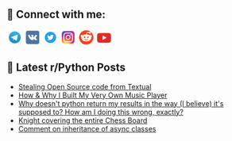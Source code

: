 ## 🔎 Connect with me:
[<img src="https://github.com/bullbesh/bullbesh/blob/main/images/Telegram.png" width="32" height="32" />](https://t.me/bullbesh)
[<img src="https://github.com/bullbesh/bullbesh/blob/main/images/VK.png" width="32" height="32" />](https://vk.com/bullbesh)
[<img src="https://github.com/bullbesh/bullbesh/blob/main/images/Twitter.png" width="32" height="32" />](https://twitter.com/bullbesh1)
[<img src="https://github.com/bullbesh/bullbesh/blob/main/images/Instagram.png" width="32" height="32" />](https://www.instagram.com/bullbesh)
[<img src="https://github.com/bullbesh/bullbesh/blob/main/images/Reddit.png" width="32" height="32" />](https://www.reddit.com/user/bullbesh)
[<img src="https://github.com/bullbesh/bullbesh/blob/main/images/YouTube.png" width="32" height="32" />](https://www.youtube.com/channel/UCtfjRs6uzgq5mfm8S06WTcg)

## 📕 Latest r/Python Posts
<!-- BLOG-POST-LIST:START -->
- [Stealing Open Source code from Textual](https://www.reddit.com/r/Python/comments/z055ei/stealing_open_source_code_from_textual/)
- [How &amp; Why I Built My Very Own Music Player](https://www.reddit.com/r/Python/comments/z04n3g/how_why_i_built_my_very_own_music_player/)
- [Why doesn&#39;t python return my results in the way &lpar;I believe&rpar; it&#39;s supposed to? How am I doing this wrong, exactly?](https://www.reddit.com/r/Python/comments/z042c2/why_doesnt_python_return_my_results_in_the_way_i/)
- [Knight covering the entire Chess Board](https://www.reddit.com/r/Python/comments/z03bhu/knight_covering_the_entire_chess_board/)
- [Comment on inheritance of async classes](https://www.reddit.com/r/Python/comments/z02tjt/comment_on_inheritance_of_async_classes/)
<!-- BLOG-POST-LIST:END -->
